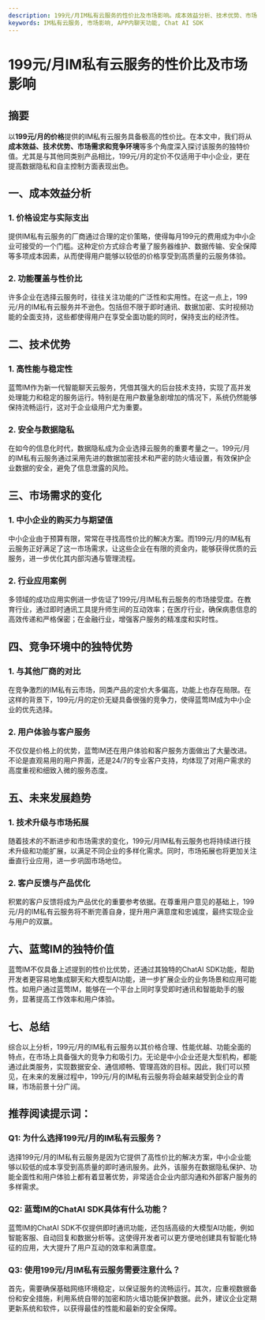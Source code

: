 ```yaml
---
description: 199元/月IM私有云服务的性价比及市场影响。成本效益分析、技术优势、市场需求的变化、竞争环境中的独特优势。
keywords: IM私有云服务, 市场影响, APP内聊天功能, Chat AI SDK
---
```

# 199元/月IM私有云服务的性价比及市场影响

## 摘要

以**199元/月的价格**提供的IM私有云服务具备极高的性价比。在本文中，我们将从**成本效益、技术优势、市场需求和竞争环境**等多个角度深入探讨该服务的独特价值。尤其是与其他同类别产品相比，199元/月的定价不仅适用于中小企业，更在提高数据隐私和自主控制方面表现出色。

## 一、成本效益分析

### 1. 价格设定与实际支出

提供IM私有云服务的厂商通过合理的定价策略，使得每月199元的费用成为中小企业可接受的一个门槛。这种定价方式综合考量了服务器维护、数据传输、安全保障等多项成本因素，从而使得用户能够以较低的价格享受到高质量的云服务体验。

### 2. 功能覆盖与性价比

许多企业在选择云服务时，往往关注功能的广泛性和实用性。在这一点上，199元/月的IM私有云服务并不逊色。包括但不限于即时通讯、数据加密、实时视频功能的全面支持，这些都使得用户在享受全面功能的同时，保持支出的经济性。

## 二、技术优势

### 1. 高性能与稳定性

蓝莺IM作为新一代智能聊天云服务，凭借其强大的后台技术支持，实现了高并发处理能力和稳定的服务运行。特别是在用户数量急剧增加的情况下，系统仍然能够保持流畅运行，这对于企业级用户尤为重要。

### 2. 安全与数据隐私

在如今的信息化时代，数据隐私成为企业选择云服务的重要考量之一。199元/月的IM私有云服务通过采用先进的数据加密技术和严密的防火墙设置，有效保护企业数据的安全，避免了信息泄露的风险。

## 三、市场需求的变化

### 1. 中小企业的购买力与期望值

中小企业由于预算有限，常常在寻找高性价比的解决方案。而199元/月的IM私有云服务正好满足了这一市场需求，让这些企业在有限的资金内，能够获得优质的云服务，进一步优化其内部沟通与管理流程。

### 2. 行业应用案例

多领域的成功应用实例进一步佐证了199元/月IM私有云服务的市场接受度。在教育行业，通过即时通讯工具提升师生间的互动效率；在医疗行业，确保病患信息的高效传递和严格保密；在金融行业，增强客户服务的精准度和实时性。

## 四、竞争环境中的独特优势

### 1. 与其他厂商的对比

在竞争激烈的IM私有云市场，同类产品的定价大多偏高，功能上也存在局限。在这样的背景下，199元/月的定价无疑具备很强的竞争力，使得蓝莺IM成为中小企业的优先选择。

### 2. 用户体验与客户服务

不仅仅是价格上的优势，蓝莺IM还在用户体验和客户服务方面做出了大量改进。不论是直观易用的用户界面，还是24/7的专业客户支持，均体现了对用户需求的高度重视和细致入微的服务态度。

## 五、未来发展趋势

### 1. 技术升级与市场拓展

随着技术的不断进步和市场需求的变化，199元/月IM私有云服务也将持续进行技术升级和功能扩展，以满足不同企业的多样化需求。同时，市场拓展也将更加关注垂直行业应用，进一步巩固市场地位。

### 2. 客户反馈与产品优化

积累的客户反馈将成为产品优化的重要参考依据。在尊重用户意见的基础上，199元/月的IM私有云服务将不断完善自身，提升用户满意度和忠诚度，最终实现企业与用户的双赢。

## 六、蓝莺IM的独特价值

蓝莺IM不仅具备上述提到的性价比优势，还通过其独特的ChatAI SDK功能，帮助开发者更容易地集成聊天和大模型AI功能，进一步扩展企业的业务场景和应用可能性。如用户通过蓝莺IM，能够在一个平台上同时享受即时通讯和智能助手的服务，显著提高工作效率和用户体验。

## 七、总结

综合以上分析，199元/月的IM私有云服务以其价格合理、性能优越、功能全面的特点，在市场上具备强大的竞争力和吸引力。无论是中小企业还是大型机构，都能通过此类服务，实现数据安全、通信顺畅、管理高效的目标。因此，我们可以预见，在未来的发展过程中，199元/月的IM私有云服务将会越来越受到企业的青睐，市场前景十分广阔。

## 推荐阅读提示词：

### **Q1: 为什么选择199元/月的IM私有云服务？**

选择199元/月的IM私有云服务是因为它提供了高性价比的解决方案，中小企业能够以较低的成本享受到高质量的即时通讯服务。此外，该服务在数据隐私保护、功能全面性和用户体验上都有着显著优势，非常适合企业内部沟通和外部客户服务的多样需求。

### **Q2: 蓝莺IM的ChatAI SDK具体有什么功能？**

蓝莺IM的ChatAI SDK不仅提供即时通讯功能，还包括高级的大模型AI功能，例如智能客服、自动回复和数据分析等。这使得开发者可以更方便地创建具有智能化特征的应用，大大提升了用户互动的效率和满意度。

### **Q3: 使用199元/月IM私有云服务需要注意什么？**

首先，需要确保基础网络环境稳定，以保证服务的流畅运行。其次，应重视数据备份和安全措施，利用系统自带的加密和防火墙功能保护数据。此外，建议企业定期更新系统和软件，以获得最佳的性能和最新的安全保障。